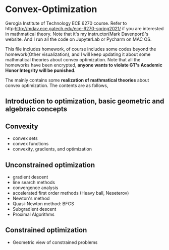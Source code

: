 # Convex-Optimization

Gerogia Institute of Technology ECE 6270 course. Refer to http:http://mdav.ece.gatech.edu/ece-6270-spring2021/
if you are interested in mathmatical theory. Note that it's my instructor(Mark Davenport)'s website. And I run all
the code on JupyterLab or Pycharm on MAC OS.

This file includes homework, of course includes some codes beyond the homework(Other visualization),
and I will keep updating it about some mathmatical theories about convex optimization.
Note that all the homeworks have been encrypted, **anyone wants to violate GT's Academic Honor Integrity will be punished**.

The mainly contains some **realization of mathmatical theories** about convex optimization. The contents are as follows,
## Introduction to optimization, basic geometric and algebraic concepts
## Convexity
* convex sets
* convex functions
* convexity, gradients, and optimization
## Unconstrained optimization
* gradient descent
* line search methods
* convergence analysis
* accelerated first order methods (Heavy ball, Neseterov)
* Newton's method
* Quasi-Newton method: BFGS
* Subgradient descent
* Proximal Algorithms
## Constrained optimization
* Geometric view of constrained problems

